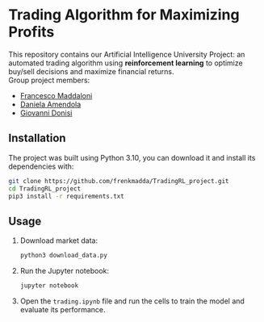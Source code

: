 # Trading Algorithm for Maximizing Profits

This repository contains our Artificial Intelligence University Project: an
automated trading algorithm using **reinforcement learning** to optimize buy/sell
decisions and maximize financial returns.  
Group project members:
- [Francesco Maddaloni](https://github.com/frenkmadda)
- [Daniela Amendola](https://github.com/dany-el92)
- [Giovanni Donisi](https://github.com/gdonisi)


## Installation

The project was built using Python 3.10, you can download it and install its
dependencies with:
```bash
git clone https://github.com/frenkmadda/TradingRL_project.git
cd TradingRL_project
pip3 install -r requirements.txt
```


## Usage

1. Download market data:
   ```bash
   python3 download_data.py
   ```
2. Run the Jupyter notebook:
   ```bash
   jupyter notebook
   ```
3. Open the `trading.ipynb` file and run the cells to train the model and
   evaluate its performance.
